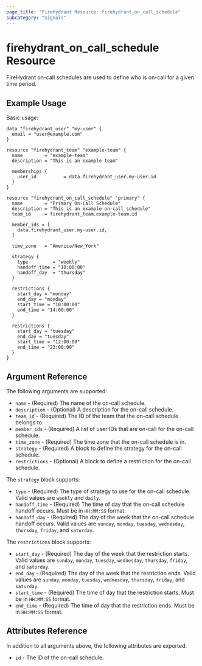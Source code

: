 ```yaml
---
page_title: "FireHydrant Resource: firehydrant_on_call_schedule"
subcategory: "Signals"
---
```


# firehydrant_on_call_schedule Resource

FireHydrant on-call schedules are used to define who is on-call for a given time period.

## Example Usage

Basic usage:
```hcl
data "firehydrant_user" "my-user" {
  email = "user@example.com"
}

resource "firehydrant_team" "example-team" {
  name        = "example-team"
  description = "This is an example team"

  memberships {
    user_id          = data.firehydrant_user.my-user.id
  }
}

resource "firehydrant_on_call_schedule" "primary" {
  name        = "Primary On-Call Schedule"
  description = "This is an example on-call schedule"
  team_id     = firehydrant_team.example-team.id

  member_ids = [
    data.firehydrant_user.my-user.id,
  ]

  time_zone   = "America/New_York"

  strategy {
    type         = "weekly"
    handoff_time = "10:00:00"
    handoff_day  = "thursday"
  }

  restrictions {
    start_day = "monday"
    end_day = "monday"
    start_time = "10:00:00"
    end_time = "14:00:00"
  }

  restrictions {
    start_day = "tuesday"
    end_day = "tuesday"
    start_time = "12:00:00"
    end_time = "23:00:00"
  }
}
```

## Argument Reference

The following arguments are supported:

* `name` - (Required) The name of the on-call schedule.
* `description` - (Optional) A description for the on-call schedule.
* `team_id` - (Required) The ID of the team that the on-call schedule belongs to.
* `member_ids` - (Required) A list of user IDs that are on-call for the on-call schedule.
* `time_zone` - (Required) The time zone that the on-call schedule is in.
* `strategy` - (Required) A block to define the strategy for the on-call schedule.
* `restrictions` - (Optional) A block to define a restriction for the on-call schedule.

The `strategy` block supports:

* `type` - (Required) The type of strategy to use for the on-call schedule. Valid values are `weekly` and `daily`.
* `handoff_time` - (Required) The time of day that the on-call schedule handoff occurs. Must be in `HH:MM:SS` format.
* `handoff_day` - (Required) The day of the week that the on-call schedule handoff occurs. Valid values are `sunday`, `monday`, `tuesday`, `wednesday`, `thursday`, `friday`, and `saturday`.

The `restrictions` block supports:

* `start_day` - (Required) The day of the week that the restriction starts. Valid values are `sunday`, `monday`, `tuesday`, `wednesday`, `thursday`, `friday`, and `saturday`.
* `end_day` - (Required) The day of the week that the restriction ends. Valid values are `sunday`, `monday`, `tuesday`, `wednesday`, `thursday`, `friday`, and `saturday`.
* `start_time` - (Required) The time of day that the restriction starts. Must be in `HH:MM:SS` format.
* `end_time` - (Required) The time of day that the restriction ends. Must be in `HH:MM:SS` format.

## Attributes Reference

In addition to all arguments above, the following attributes are exported:

* `id` - The ID of the on-call schedule.
